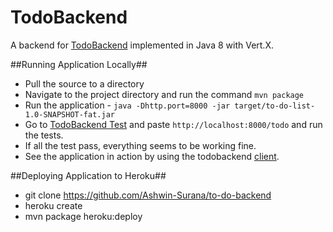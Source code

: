 TodoBackend
===========
A backend for [TodoBackend](http://www.todobackend.com) implemented in Java 8 with Vert.X. 

##Running Application Locally##
* Pull the source to a directory
* Navigate to the project directory and run the command `mvn package`
* Run the application - `java -Dhttp.port=8000 -jar target/to-do-list-1.0-SNAPSHOT-fat.jar`
* Go to [TodoBackend Test](http://todobackend.com/specs/index.html) and paste `http://localhost:8000/todo` and run the tests.
* If all the test pass, everything seems to be working fine.
* See the application in action by using the todobackend [client](http://www.todobackend.com/client/index.html).


##Deploying Application to Heroku##
* git clone https://github.com/Ashwin-Surana/to-do-backend
* heroku create
* mvn package heroku:deploy


